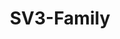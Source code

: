 ---
layout: home
sidebar: false

title: SV3-Family
titleTemplate: Vue3

hero:
    name: SV3-Family
    text: 基于Vue3的快速开发模板全家桶
    tagline: 简单 易学 文档完善 配套教程
    image:
        src: /sv3.svg
        alt: SV3-Family
    actions:
        - theme: brand
          text: 快速开始💨
          link: /guide/sv3/quickstart
        - theme: alt
          text: 系列教程
          link: /guide/sv3/
        - theme: alt
          text: Git Hub
          link: https://github.com/LonelySnowman
features:
    - icon: 💪
      title: 简单
      details: 基础配置框架，适合初入工程化的同学学习。
    - icon: ✍
      title: 易学
      details: 项目注释完善，通俗易懂。
    - icon: 🤝
      title: 文档完善
      details: 文档内容介绍详细。
    - icon: 👐
      title: 配套教程
      details: 附带相关项目搭建教程，学习无压力。
---
